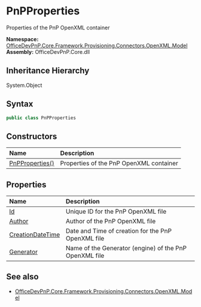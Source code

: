 # PnPProperties
Properties of the PnP OpenXML container  

**Namespace:** [OfficeDevPnP.Core.Framework.Provisioning.Connectors.OpenXML.Model](OfficeDevPnP.Core.Framework.Provisioning.Connectors.OpenXML.Model.md)  
**Assembly:** OfficeDevPnP.Core.dll  
## Inheritance Hierarchy
System.Object  
## Syntax
```C#
public class PnPProperties
```
## Constructors
|**Name**|**Description**|
|:-----|:-----|
| [PnPProperties()](OfficeDevPnP.Core.Framework.Provisioning.Connectors.OpenXML.Model.PnPProperties.ctor1.md) |  Properties of the PnP OpenXML container 
## Properties
|**Name**|**Description**|
|:-----|:-----|
| [Id](OfficeDevPnP.Core.Framework.Provisioning.Connectors.OpenXML.Model.PnPProperties.Id.md) | Unique ID for the PnP OpenXML file
| [Author](OfficeDevPnP.Core.Framework.Provisioning.Connectors.OpenXML.Model.PnPProperties.Author.md) | Author of the PnP OpenXML file
| [CreationDateTime](OfficeDevPnP.Core.Framework.Provisioning.Connectors.OpenXML.Model.PnPProperties.CreationDateTime.md) | Date and Time of creation for the PnP OpenXML file
| [Generator](OfficeDevPnP.Core.Framework.Provisioning.Connectors.OpenXML.Model.PnPProperties.Generator.md) | Name of the Generator (engine) of the PnP OpenXML file
## See also
- [OfficeDevPnP.Core.Framework.Provisioning.Connectors.OpenXML.Model](OfficeDevPnP.Core.Framework.Provisioning.Connectors.OpenXML.Model.md)
